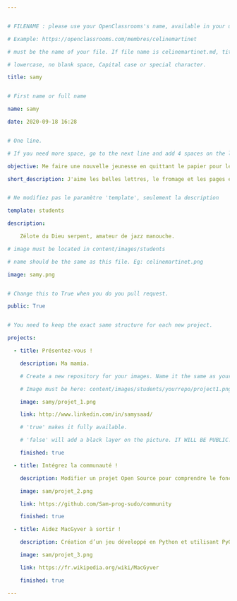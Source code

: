 ```yaml
---


# FILENAME : please use your OpenClassrooms's name, available in your url.

# Example: https://openclassrooms.com/membres/celinemartinet

# must be the name of your file. If file name is celinemartinet.md, title is celinemartinet.

# lowercase, no blank space, Capital case or special character.

title: samy


# First name or full name

name: samy

date: 2020-09-18 16:28


# One line.

# If you need more space, go to the next line and add 4 spaces on the left, as in 'description'.

objective: Me faire une nouvelle jeunesse en quittant le papier pour le digital.

short_description: J'aime les belles lettres, le fromage et les pages écornées. J'apprends à coder pour me faire une nouvelle jeunesse.


# Ne modifiez pas le paramètre 'template', seulement la description

template: students

description:

    Zélote du Dieu serpent, amateur de jazz manouche.

# image must be located in content/images/students

# name should be the same as this file. Eg: celinemartinet.png

image: samy.png


# Change this to True when you do you pull request.

public: True


# You need to keep the exact same structure for each new project.

projects:

  - title: Présentez-vous !

    description: Ma mamia.

    # Create a new repository for your images. Name it the same as your nickname and profile picture.

    # Image must be here: content/images/students/yourrepo/project1.png

    image: samy/projet_1.png

    link: http://www.linkedin.com/in/samysaad/

    # 'true' makes it fully available.

    # 'false' will add a black layer on the picture. IT WILL BE PUBLIC!

    finished: true

  - title: Intégrez la communauté !

    description: Modifier un projet Open Source pour comprendre le fonctionnement de Git, de Github et des pull requests. 

    image: sam/projet_2.png

    link: https://github.com/Sam-prog-sudo/community

    finished: true

  - title: Aidez MacGyver à sortir !

    description: Création d’un jeu développé en Python et utilisant PyGame.

    image: sam/projet_3.png

    link: https://fr.wikipedia.org/wiki/MacGyver

    finished: true

---
```

